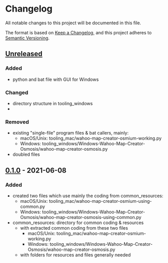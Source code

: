 # Changelog
All notable changes to this project will be documented in this file.

The format is based on [Keep a Changelog](https://keepachangelog.com/en/1.0.0/),
and this project adheres to [Semantic Versioning](https://semver.org/spec/v2.0.0.html).

## [Unreleased]
### Added
- python and bat file with GUI for Windows

### Changed
- directory structure in tooling_windows
- 
### Removed
- existing "single-file" program files & bat callers, mainly:
  - macOS/Unix: tooling_mac/wahoo-map-creator-osmium-working.py
  - Windows:    tooling_windows/Windows-Wahoo-Map-Creator-Osmosis/wahoo-map-creator-osmosis.py
- doubled files

## [0.1.0] - 2021-06-08
### Added
- created two files which use mainly the coding from common_resources:
  - macOS/Unix: tooling_mac/wahoo-map-creator-osmium-using-common.py
  - Windows:    tooling_windows/Windows-Wahoo-Map-Creator-Osmosis/wahoo-map-creator-osmosis-using-common.py
- common_resources: directory for common coding & resources
  - with extracted common coding from these two files
    - macOS/Unix: tooling_mac/wahoo-map-creator-osmium-working.py
    - Windows:    tooling_windows/Windows-Wahoo-Map-Creator-Osmosis/wahoo-map-creator-osmosis.py
  - with folders for resources and files generally needed 


[unreleased]: https://github.com/treee111/wahooMapsCreator/compare/v0.1.0...HEAD
[0.2.0]: https://github.com/olivierlacan/keep-a-changelog/compare/v0.1.0...v0.2.0
[0.1.0]: https://github.com/treee111/wahooMapsCreator/releases/tag/v0.1.0